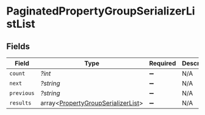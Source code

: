 # PaginatedPropertyGroupSerializerListList


## Fields

| Field                                                                                    | Type                                                                                     | Required                                                                                 | Description                                                                              | Example                                                                                  |
| ---------------------------------------------------------------------------------------- | ---------------------------------------------------------------------------------------- | ---------------------------------------------------------------------------------------- | ---------------------------------------------------------------------------------------- | ---------------------------------------------------------------------------------------- |
| `count`                                                                                  | *?int*                                                                                   | :heavy_minus_sign:                                                                       | N/A                                                                                      | 123                                                                                      |
| `next`                                                                                   | *?string*                                                                                | :heavy_minus_sign:                                                                       | N/A                                                                                      |                                                                                          |
| `previous`                                                                               | *?string*                                                                                | :heavy_minus_sign:                                                                       | N/A                                                                                      |                                                                                          |
| `results`                                                                                | array<[PropertyGroupSerializerList](../../models/shared/PropertyGroupSerializerList.md)> | :heavy_minus_sign:                                                                       | N/A                                                                                      |                                                                                          |